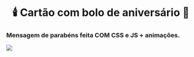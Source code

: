 <h1 align="center">🕯️ Cartão com bolo de aniversário 🎂</h1>

### Mensagem de parabéns feita COM CSS e JS + animações.

<img src="https://i.ibb.co/PhjhGdz/ezgif-4-93f4bc5ca7.gif">
